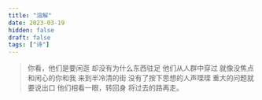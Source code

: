 ```yaml
---
title: "溶解"
date: 2023-03-19
hidden: false
draft: false
tags: ["诗"]
---
```

>你看，他们是要闲逛
却没有为什么东西驻足
他们从人群中穿过
就像没焦点和闲心的你和我
来到半冷清的街
没有了按下思想的人声喋喋
重大的问题就要说出口
他们相看一眼，转回身
将过去的路再走。